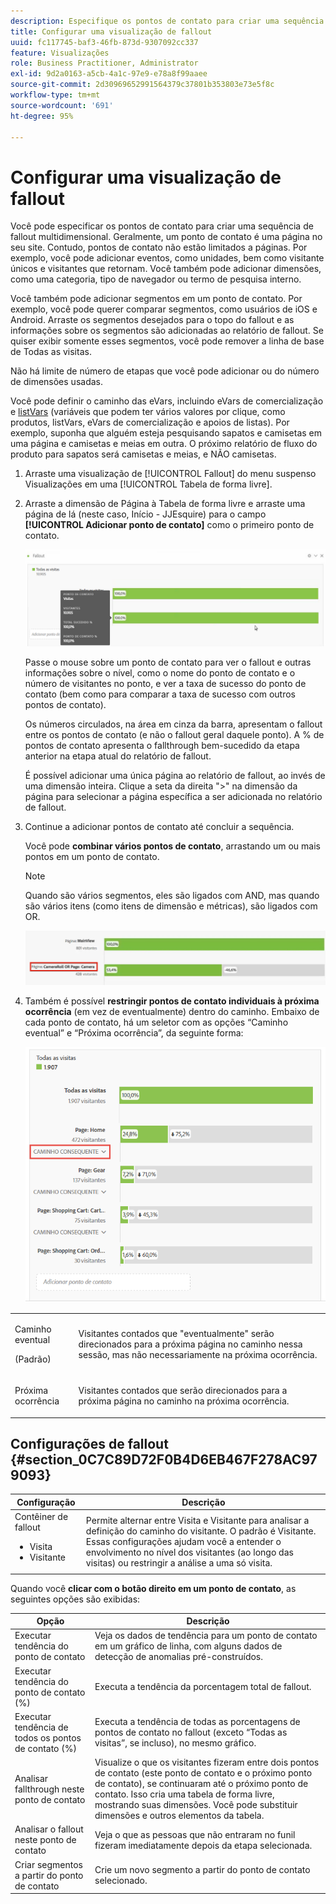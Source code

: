 ```yaml
---
description: Especifique os pontos de contato para criar uma sequência de fallout multidimensional.
title: Configurar uma visualização de fallout
uuid: fc117745-baf3-46fb-873d-9307092cc337
feature: Visualizações
role: Business Practitioner, Administrator
exl-id: 9d2a0163-a5cb-4a1c-97e9-e78a8f99aaee
source-git-commit: 2d30969652991564379c37801b353803e73e5f8c
workflow-type: tm+mt
source-wordcount: '691'
ht-degree: 95%

---
```


# Configurar uma visualização de fallout

Você pode especificar os pontos de contato para criar uma sequência de fallout multidimensional. Geralmente, um ponto de contato é uma página no seu site. Contudo, pontos de contato não estão limitados a páginas. Por exemplo, você pode adicionar eventos, como unidades, bem como visitante únicos e visitantes que retornam. Você também pode adicionar dimensões, como uma categoria, tipo de navegador ou termo de pesquisa interno.

Você também pode adicionar segmentos em um ponto de contato. Por exemplo, você pode querer comparar segmentos, como usuários de iOS e Android. Arraste os segmentos desejados para o topo do fallout e as informações sobre os segmentos são adicionadas ao relatório de fallout. Se quiser exibir somente esses segmentos, você pode remover a linha de base de Todas as visitas.

Não há limite de número de etapas que você pode adicionar ou do número de dimensões usadas.

Você pode definir o caminho das eVars, incluindo eVars de comercialização e [listVars](https://docs.adobe.com/content/help/pt-BR/analytics/implementation/vars/page-vars/page-variables.html) (variáveis que podem ter vários valores por clique, como produtos, listVars, eVars de comercialização e apoios de listas). Por exemplo, suponha que alguém esteja pesquisando sapatos e camisetas em uma página e camisetas e meias em outra. O próximo relatório de fluxo do produto para sapatos será camisetas e meias, e NÃO camisetas.

1. Arraste uma visualização de [!UICONTROL Fallout] do menu suspenso Visualizações em uma [!UICONTROL Tabela de forma livre].

1. Arraste a dimensão de Página à Tabela de forma livre e arraste uma página de lá (neste caso, Início - JJEsquire) para o campo **[!UICONTROL Adicionar ponto de contato]** como o primeiro ponto de contato.

   ![](assets/fallout1.png)

   Passe o mouse sobre um ponto de contato para ver o fallout e outras informações sobre o nível, como o nome do ponto de contato e o número de visitantes no ponto, e ver a taxa de sucesso do ponto de contato (bem como para comparar a taxa de sucesso com outros pontos de contato).

   Os números circulados, na área em cinza da barra, apresentam o fallout entre os pontos de contato (e não o fallout geral daquele ponto). A % de pontos de contato apresenta o fallthrough bem-sucedido da etapa anterior na etapa atual do relatório de fallout.

   É possível adicionar uma única página ao relatório de fallout, ao invés de uma dimensão inteira. Clique a seta da direita &quot;>&quot; na dimensão da página para selecionar a página específica a ser adicionada no relatório de fallout.

1. Continue a adicionar pontos de contato até concluir a sequência.

   Você pode **combinar vários pontos de contato**, arrastando um ou mais pontos em um ponto de contato.

   >[!NOTE]
   >
   >Quando são vários segmentos, eles são ligados com AND, mas quando são vários itens (como itens de dimensão e métricas), são ligados com OR.

   ![](assets/multiple_obj_touchpoint.png)

1. Também é possível **restringir pontos de contato individuais à próxima ocorrência** (em vez de eventualmente) dentro do caminho. Embaixo de cada ponto de contato, há um seletor com as opções “Caminho eventual” e “Próxima ocorrência”, da seguinte forma:

   ![](assets/next-hit-eventually.png)

<table id="table_A91D99D9364B41929CC5A5BC907E8985"> 
 <tbody> 
  <tr> 
   <td colname="col1"> <p>Caminho eventual </p> <p>(Padrão) </p> </td> 
   <td colname="col2"> <p>Visitantes contados que "eventualmente" serão direcionados para a próxima página no caminho nessa sessão, mas não necessariamente na próxima ocorrência. </p> </td> 
  </tr> 
  <tr> 
   <td colname="col1"> <p>Próxima ocorrência </p> </td> 
   <td colname="col2"> <p>Visitantes contados que serão direcionados para a próxima página no caminho na próxima ocorrência. </p> </td> 
  </tr> 
 </tbody> 
</table>

## Configurações de fallout {#section_0C7C89D72F0B4D6EB467F278AC979093}

| Configuração | Descrição |
|--- |--- |
| Contêiner de fallout <ul><li>Visita</li><li>Visitante</li></ul> | Permite alternar entre Visita e Visitante para analisar a definição do caminho do visitante. O padrão é Visitante.  Essas configurações ajudam você a entender o envolvimento no nível dos visitantes (ao longo das visitas) ou restringir a análise a uma só visita. |

Quando você **clicar com o botão direito em um ponto de contato**, as seguintes opções são exibidas:

| Opção | Descrição |
|--- |--- |
| Executar tendência do ponto de contato | Veja os dados de tendência para um ponto de contato em um gráfico de linha, com alguns dados de detecção de anomalias pré-construídos. |
| Executar tendência do ponto de contato (%) | Executa a tendência da porcentagem total de fallout. |
| Executar tendência de todos os pontos de contato (%) | Executa a tendência de todas as porcentagens de pontos de contato no fallout (exceto “Todas as visitas”, se incluso), no mesmo gráfico. |
| Analisar fallthrough neste ponto de contato | Visualize o que os visitantes fizeram entre dois pontos de contato (este ponto de contato e o próximo ponto de contato), se continuaram até o próximo ponto de contato. Isso cria uma tabela de forma livre, mostrando suas dimensões. Você pode substituir dimensões e outros elementos da tabela. |
| Analisar o fallout neste ponto de contato | Veja o que as pessoas que não entraram no funil fizeram imediatamente depois da etapa selecionada. |
| Criar segmentos a partir do ponto de contato | Crie um novo segmento a partir do ponto de contato selecionado. |
